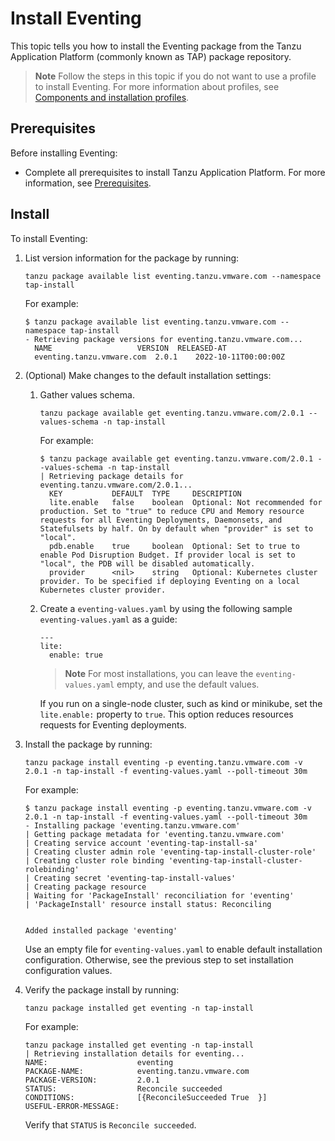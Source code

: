 # Install Eventing

This topic tells you how to install the Eventing package from the Tanzu Application Platform
(commonly known as TAP) package repository.

>**Note** Follow the steps in this topic if you do not want to use a profile to install Eventing.
For more information about profiles, see [Components and installation profiles](../about-package-profiles.hbs.md).

## <a id='eventing-prereqs'></a>Prerequisites

Before installing Eventing:

- Complete all prerequisites to install Tanzu Application Platform. For more information, see [Prerequisites](../prerequisites.hbs.md).

## <a id='eventing-install'></a> Install

To install Eventing:

1. List version information for the package by running:

    ```console
    tanzu package available list eventing.tanzu.vmware.com --namespace tap-install
    ```

    For example:

    ```console
    $ tanzu package available list eventing.tanzu.vmware.com --namespace tap-install
    - Retrieving package versions for eventing.tanzu.vmware.com...
      NAME                   VERSION  RELEASED-AT
      eventing.tanzu.vmware.com  2.0.1    2022-10-11T00:00:00Z
    ```

1. (Optional) Make changes to the default installation settings:

    1. Gather values schema.

        ```console
        tanzu package available get eventing.tanzu.vmware.com/2.0.1 --values-schema -n tap-install
        ```

        For example:

        ```console
        $ tanzu package available get eventing.tanzu.vmware.com/2.0.1 --values-schema -n tap-install
        | Retrieving package details for eventing.tanzu.vmware.com/2.0.1...
          KEY           DEFAULT  TYPE     DESCRIPTION
          lite.enable   false    boolean  Optional: Not recommended for production. Set to "true" to reduce CPU and Memory resource requests for all Eventing Deployments, Daemonsets, and Statefulsets by half. On by default when "provider" is set to "local".
          pdb.enable    true     boolean  Optional: Set to true to enable Pod Disruption Budget. If provider local is set to "local", the PDB will be disabled automatically.
          provider      <nil>    string   Optional: Kubernetes cluster provider. To be specified if deploying Eventing on a local Kubernetes cluster provider.
        ```

    1. Create a `eventing-values.yaml` by using the following sample `eventing-values.yaml` as a guide:

        ```console
        ---
        lite:
          enable: true
        ```

        >**Note** For most installations, you can leave the `eventing-values.yaml` empty, and use the default values.

        If you run on a single-node cluster, such as kind or minikube, set the `lite.enable:` property to `true`.
        This option reduces resources requests for Eventing deployments.

1. Install the package by running:

    ```console
    tanzu package install eventing -p eventing.tanzu.vmware.com -v 2.0.1 -n tap-install -f eventing-values.yaml --poll-timeout 30m
    ```

    For example:

    ```console
    $ tanzu package install eventing -p eventing.tanzu.vmware.com -v 2.0.1 -n tap-install -f eventing-values.yaml --poll-timeout 30m
    - Installing package 'eventing.tanzu.vmware.com'
    | Getting package metadata for 'eventing.tanzu.vmware.com'
    | Creating service account 'eventing-tap-install-sa'
    | Creating cluster admin role 'eventing-tap-install-cluster-role'
    | Creating cluster role binding 'eventing-tap-install-cluster-rolebinding'
    | Creating secret 'eventing-tap-install-values'
    | Creating package resource
    | Waiting for 'PackageInstall' reconciliation for 'eventing'
    | 'PackageInstall' resource install status: Reconciling


    Added installed package 'eventing'
    ```

    Use an empty file for `eventing-values.yaml` to enable default installation configuration. Otherwise, see the previous step to set installation configuration values.

1. Verify the package install by running:

    ```console
    tanzu package installed get eventing -n tap-install
    ```

    For example:

    ```console
    tanzu package installed get eventing -n tap-install
    | Retrieving installation details for eventing...
    NAME:                    eventing
    PACKAGE-NAME:            eventing.tanzu.vmware.com
    PACKAGE-VERSION:         2.0.1
    STATUS:                  Reconcile succeeded
    CONDITIONS:              [{ReconcileSucceeded True  }]
    USEFUL-ERROR-MESSAGE:
    ```

    Verify that `STATUS` is `Reconcile succeeded`.
